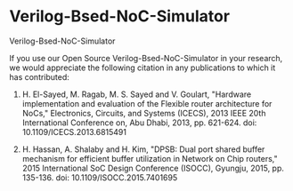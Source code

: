 # Verilog-Bsed-NoC-Simulator

Verilog-Bsed-NoC-Simulator

If you use our Open Source Verilog-Bsed-NoC-Simulator in your research, we would appreciate the following citation in any publications to which it has contributed:

1. H. El-Sayed, M. Ragab, M. S. Sayed and V. Goulart, "Hardware implementation and evaluation of the Flexible router architecture for NoCs," Electronics, Circuits, and Systems (ICECS), 2013 IEEE 20th International Conference on, Abu Dhabi, 2013, pp. 621-624.
doi: 10.1109/ICECS.2013.6815491

2. H. Hassan, A. Shalaby and H. Kim, "DPSB: Dual port shared buffer mechanism for efficient buffer utilization in Network on Chip routers," 2015 International SoC Design Conference (ISOCC), Gyungju, 2015, pp. 135-136.
doi: 10.1109/ISOCC.2015.7401695


